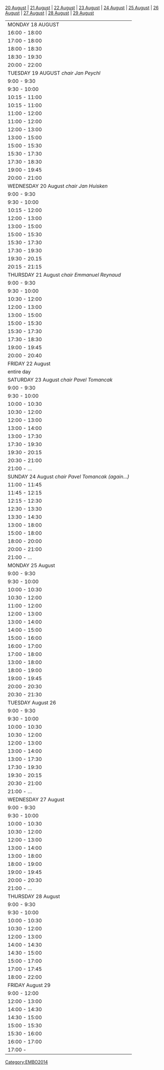 ---
---
[20 August](#aug20 "wikilink") | [21 August](#aug21 "wikilink") | [22
August](#aug22 "wikilink") | [23 August](#aug23 "wikilink") | [24
August](#aug24 "wikilink") | [25 August](#aug25 "wikilink") | [26
August](#aug26 "wikilink") | [27 August](#aug27 "wikilink") | [28
August](#aug28 "wikilink") | [29 August](#aug29 "wikilink")

|                                                    |
| -------------------------------------------------- |
| MONDAY 18 AUGUST                                   |
| 16:00 - 18:00                                      |
| 17:00 - 18:00                                      |
| 18:00 - 18:30                                      |
| 18:30 - 19:30                                      |
| 20:00 - 22:00                                      |
| TUESDAY 19 AUGUST *chair Jan Peychl*               |
| 9:00 - 9:30                                        |
| 9:30 - 10:00                                       |
| 10:15 - 11:00                                      |
| 10:15 - 11:00                                      |
| 11:00 - 12:00                                      |
| 11:00 - 12:00                                      |
| 12:00 - 13:00                                      |
| 13:00 - 15:00                                      |
| 15:00 - 15:30                                      |
| 15:30 - 17:30                                      |
| 17:30 - 18:30                                      |
| 19:00 - 19:45                                      |
| 20:00 - 21:00                                      |
| WEDNESDAY 20 August *chair Jan Huisken*            |
| 9:00 - 9:30                                        |
| 9:30 - 10:00                                       |
| 10:15 - 12:00                                      |
| 12:00 - 13:00                                      |
| 13:00 - 15:00                                      |
| 15:00 - 15:30                                      |
| 15:30 - 17:30                                      |
| 17:30 - 19:30                                      |
| 19:30 - 20.15                                      |
| 20:15 - 21:15                                      |
| THURSDAY 21 August *chair Emmanuel Reynaud*        |
| 9:00 - 9:30                                        |
| 9:30 - 10:00                                       |
| 10:30 - 12:00                                      |
| 12:00 - 13:00                                      |
| 13:00 - 15:00                                      |
| 15:00 - 15:30                                      |
| 15:30 - 17:30                                      |
| 17:30 - 18:30                                      |
| 19:00 - 19:45                                      |
| 20:00 - 20:40                                      |
| FRIDAY 22 August                                   |
| entire day                                         |
| SATURDAY 23 August *chair Pavel Tomancak*          |
| 9:00 - 9:30                                        |
| 9:30 - 10:00                                       |
| 10:00 - 10:30                                      |
| 10:30 - 12:00                                      |
| 12:00 - 13:00                                      |
| 13:00 - 14:00                                      |
| 13:00 - 17:30                                      |
| 17:30 - 19:30                                      |
| 19:30 - 20:15                                      |
| 20:30 - 21:00                                      |
| 21:00 - …                                          |
| SUNDAY 24 August *chair Pavel Tomancak (again...)* |
| 11:00 - 11:45                                      |
| 11:45 - 12:15                                      |
| 12:15 - 12:30                                      |
| 12:30 - 13:30                                      |
| 13:30 - 14:30                                      |
| 13:00 - 18:00                                      |
| 15:00 - 18:00                                      |
| 18:00 - 20:00                                      |
| 20:00 - 21:00                                      |
| 21:00 - …                                          |
| MONDAY 25 August                                   |
| 9:00 - 9:30                                        |
| 9:30 - 10:00                                       |
| 10:00 - 10:30                                      |
| 10:30 - 12:00                                      |
| 11:00 - 12:00                                      |
| 12:00 - 13:00                                      |
| 13:00 - 14:00                                      |
| 14:00 - 15:00                                      |
| 15:00 - 16:00                                      |
| 16:00 - 17:00                                      |
| 17:00 - 18:00                                      |
| 13:00 - 18:00                                      |
| 18:00 - 19:00                                      |
| 19:00 - 19:45                                      |
| 20:00 - 20:30                                      |
| 20:30 - 21:30                                      |
| TUESDAY August 26                                  |
| 9:00 - 9:30                                        |
| 9:30 - 10:00                                       |
| 10:00 - 10:30                                      |
| 10:30 - 12:00                                      |
| 12:00 - 13:00                                      |
| 13:00 - 14:00                                      |
| 13:00 - 17:30                                      |
| 17:30 - 19:30                                      |
| 19:30 - 20:15                                      |
| 20:30 - 21:00                                      |
| 21:00 - …                                          |
| WEDNESDAY 27 August                                |
| 9:00 - 9:30                                        |
| 9:30 - 10:00                                       |
| 10:00 - 10:30                                      |
| 10:30 - 12:00                                      |
| 12:00 - 13:00                                      |
| 13:00 - 14:00                                      |
| 13:00 - 18:00                                      |
| 18:00 - 19:00                                      |
| 19:00 - 19:45                                      |
| 20:00 - 20:30                                      |
| 21:00 - …                                          |
| THURSDAY 28 August                                 |
| 9:00 - 9:30                                        |
| 9:30 - 10:00                                       |
| 10:00 - 10:30                                      |
| 10:30 - 12:00                                      |
| 12:00 - 13:00                                      |
| 14:00 - 14:30                                      |
| 14:30 - 15:00                                      |
| 15:00 - 17:00                                      |
| 17:00 - 17:45                                      |
| 18:00 - 22:00                                      |
| FRIDAY August 29                                   |
| 9:00 - 12:00                                       |
| 12:00 - 13:00                                      |
| 14:00 - 14:30                                      |
| 14:30 - 15:00                                      |
| 15:00 - 15:30                                      |
| 15:30 - 16:00                                      |
| 16:00 - 17:00                                      |
| 17:00 -                                            |

[Category:EMBO2014](Category:EMBO2014 "wikilink")
